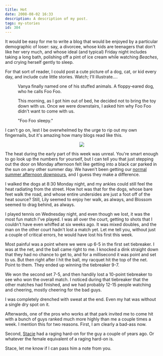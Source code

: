 ```yaml
---
title: Hot
date: 2008-08-02 16:33
description: A description of my post.
tags: my-stories
id: 384
---
```

It would be easy for me to write a blog that would be enjoyed by a particular demographic of loser:  say, a divorcee, whose kids are teenagers that don't like her very much, and whose ideal (and typical) Friday night includes taking a long bath, polishing off a pint of ice cream while watching <i>Beaches</i>, and crying herself gently to sleep.

For that sort of reader, I could post a cute picture of a dog, cat, or kid every day, and include cute little stories.  Watch; I'll illustrate....

<div style="margin-left:3em;">Vanya finally named one of his stuffed animals.  A floppy-eared dog, who he calls Foo Foo.

This morning, as I got him out of bed, he decided not to bring the toy down with us.  Once we were downstairs, I asked him why Foo Foo didn't want to come with us.

"Foo Foo sleepy."
</div>

I can't go on, lest I be overwhelmed by the urge to rip out my own fingernails, but it's amazing how many blogs read like this.

<center><img src="/img/greenline.gif"></center>

The heat during the early part of this week was unreal.  You're smart enough to go look up the numbers for yourself, but I can tell you that just stepping out the door on Monday afternoon felt like getting into a black car parked in the sun on any other summer day.  We haven't been getting our <a href="http://theskinnyonbenny.com/blog2/archives/127">normal summer afternoon downpours</a>, and I guess they make a difference.

I walked the dogs at 8:30 Monday night, and my ankles could still feel the heat radiating from the street.  How hot was that for the dogs, whose bare feet walk the road, and whose entire undersides are just a foot off of the heat source?  Still, Lily seemed to enjoy her walk, as always, and Blossom seemed to drag behind, as always.

I played tennis on Wednesday night, and even though we lost, it was the most fun match I've played.  I was all over the court, getting to shots that I couldn't have even whiffed at six weeks ago.  It was mixed doubles, and the man on the other court hadn't lost a match yet.  Let me tell you, without just a couple of critical errors, he would have lost his first this week.

Most painful was a point where we were up 6-5 in the first set tiebreaker.  I was at the net, and the ball came right to me.  I knocked a dink straight down that they had no chance to get to, and for a millisecond it was point and set to us.  But then right after I hit the ball, my racquet hit the top of the net.  Point to them.  They ended up winning the tiebreaker 9-7.

We won the second set 7-5, and then handily lost a 10-point tiebreaker to see who won the overall match.  I noticed during that tiebreaker that the other matches had finished, and we had probably 12-15 people watching and cheering, mostly cheering for the bad guys.

I was completely drenched with sweat at the end.  Even my hat was without a single dry spot on it.

Afterwards, one of the pros who works at that park invited me to come hit with a bunch of guys ranked much more highly than me a couple times a week.  I mention this for two reasons.  First, I am clearly a bad-ass now.  

Second, <a href="http://theskinnyonbenny.com/dailyphoto/2008/page.php?year=2008&month=06&day=14">Stacie</a> had a raging hard-on for the guy a couple of years ago.  Or whatever the female equivalent of a raging hard-on is.

Stace, let me know if I can pass him a note from you.